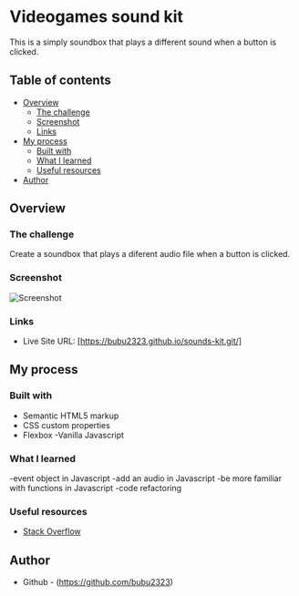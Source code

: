 # Videogames sound kit

This is a simply soundbox that plays a different sound when a button is clicked.

## Table of contents

- [Overview](#overview)
  - [The challenge](#the-challenge)
  - [Screenshot](#screenshot)
  - [Links](#links)
- [My process](#my-process)
  - [Built with](#built-with)
  - [What I learned](#what-i-learned)
  - [Useful resources](#useful-resources)
- [Author](#author)

## Overview

### The challenge

Create a soundbox that plays a diferent audio file when a button is clicked.

### Screenshot

![Screenshot](https://i.ibb.co/1vnbPsQ/screenshot.png)

### Links

- Live Site URL: [https://bubu2323.github.io/sounds-kit.git/]

## My process

### Built with

- Semantic HTML5 markup
- CSS custom properties
- Flexbox
  -Vanilla Javascript

### What I learned

-event object in Javascript
-add an audio in Javascript
-be more familiar with functions in Javascript
-code refactoring

### Useful resources

- [Stack Overflow](https://stackoverflow.com/)

## Author

- Github - (https://github.com/bubu2323)
